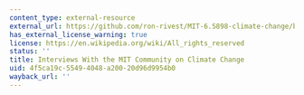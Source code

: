 ```yaml
---
content_type: external-resource
external_url: https://github.com/ron-rivest/MIT-6.S898-climate-change/blob/master/resource_files/2019_student_projects/Abdalla_project.pdf
has_external_license_warning: true
license: https://en.wikipedia.org/wiki/All_rights_reserved
status: ''
title: Interviews With the MIT Community on Climate Change
uid: 4f5ca19c-5549-4048-a200-20d96d9954b0
wayback_url: ''
---
```

